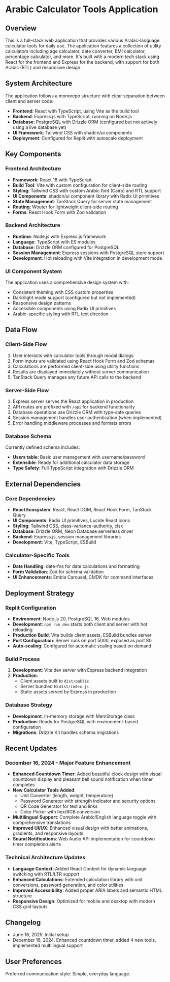 # Arabic Calculator Tools Application

## Overview

This is a full-stack web application that provides various Arabic-language calculator tools for daily use. The application features a collection of utility calculators including age calculator, date converter, BMI calculator, percentage calculator, and more. It's built with a modern tech stack using React for the frontend and Express for the backend, with support for both Arabic (RTL) and responsive design.

## System Architecture

The application follows a monorepo structure with clear separation between client and server code:

- **Frontend**: React with TypeScript, using Vite as the build tool
- **Backend**: Express.js with TypeScript, running on Node.js
- **Database**: PostgreSQL with Drizzle ORM (configured but not actively using a live database yet)
- **UI Framework**: Tailwind CSS with shadcn/ui components
- **Deployment**: Configured for Replit with autoscale deployment

## Key Components

### Frontend Architecture
- **Framework**: React 18 with TypeScript
- **Build Tool**: Vite with custom configuration for client-side routing
- **Styling**: Tailwind CSS with custom Arabic font (Cairo) and RTL support
- **UI Components**: shadcn/ui component library with Radix UI primitives
- **State Management**: TanStack Query for server state management
- **Routing**: Wouter for lightweight client-side routing
- **Forms**: React Hook Form with Zod validation

### Backend Architecture
- **Runtime**: Node.js with Express.js framework
- **Language**: TypeScript with ES modules
- **Database**: Drizzle ORM configured for PostgreSQL
- **Session Management**: Express sessions with PostgreSQL store support
- **Development**: Hot reloading with Vite integration in development mode

### UI Component System
The application uses a comprehensive design system with:
- Consistent theming with CSS custom properties
- Dark/light mode support (configured but not implemented)
- Responsive design patterns
- Accessible components using Radix UI primitives
- Arabic-specific styling with RTL text direction

## Data Flow

### Client-Side Flow
1. User interacts with calculator tools through modal dialogs
2. Form inputs are validated using React Hook Form and Zod schemas
3. Calculations are performed client-side using utility functions
4. Results are displayed immediately without server communication
5. TanStack Query manages any future API calls to the backend

### Server-Side Flow
1. Express server serves the React application in production
2. API routes are prefixed with `/api` for backend functionality
3. Database operations use Drizzle ORM with type-safe queries
4. Session management handles user authentication (when implemented)
5. Error handling middleware processes and formats errors

### Database Schema
Currently defined schema includes:
- **Users table**: Basic user management with username/password
- **Extensible**: Ready for additional calculator data storage
- **Type Safety**: Full TypeScript integration with Drizzle ORM

## External Dependencies

### Core Dependencies
- **React Ecosystem**: React, React DOM, React Hook Form, TanStack Query
- **UI Components**: Radix UI primitives, Lucide React icons
- **Styling**: Tailwind CSS, class-variance-authority, clsx
- **Database**: Drizzle ORM, Neon Database serverless driver
- **Backend**: Express.js, session management libraries
- **Development**: Vite, TypeScript, ESBuild

### Calculator-Specific Tools
- **Date Handling**: date-fns for date calculations and formatting
- **Form Validation**: Zod for schema validation
- **UI Enhancements**: Embla Carousel, CMDK for command interfaces

## Deployment Strategy

### Replit Configuration
- **Environment**: Node.js 20, PostgreSQL 16, Web modules
- **Development**: `npm run dev` starts both client and server with hot reloading
- **Production Build**: Vite builds client assets, ESBuild bundles server
- **Port Configuration**: Server runs on port 5000, exposed as port 80
- **Auto-scaling**: Configured for automatic scaling based on demand

### Build Process
1. **Development**: Vite dev server with Express backend integration
2. **Production**: 
   - Client assets built to `dist/public`
   - Server bundled to `dist/index.js`
   - Static assets served by Express in production

### Database Strategy
- **Development**: In-memory storage with MemStorage class
- **Production**: Ready for PostgreSQL with environment-based configuration
- **Migrations**: Drizzle Kit handles schema migrations

## Recent Updates

### December 16, 2024 - Major Feature Enhancement
- **Enhanced Countdown Timer**: Added beautiful clock design with visual countdown display and pleasant bell sound notification when timer completes
- **New Calculator Tools Added**:
  - Unit Converter (length, weight, temperature)
  - Password Generator with strength indicator and security options
  - QR Code Generator for text and links
  - Color Picker with hex/RGB conversion
- **Multilingual Support**: Complete Arabic/English language toggle with comprehensive translations
- **Improved UI/UX**: Enhanced visual design with better animations, gradients, and responsive layouts
- **Sound Notifications**: Web Audio API implementation for countdown timer completion alerts

### Technical Architecture Updates
- **Language Context**: Added React Context for dynamic language switching with RTL/LTR support
- **Enhanced Calculations**: Extended calculation library with unit conversions, password generation, and color utilities
- **Improved Accessibility**: Added proper ARIA labels and semantic HTML structure
- **Responsive Design**: Optimized for mobile and desktop with modern CSS grid layouts

## Changelog
- June 16, 2025. Initial setup
- December 16, 2024. Enhanced countdown timer, added 4 new tools, implemented multilingual support

## User Preferences

Preferred communication style: Simple, everyday language.